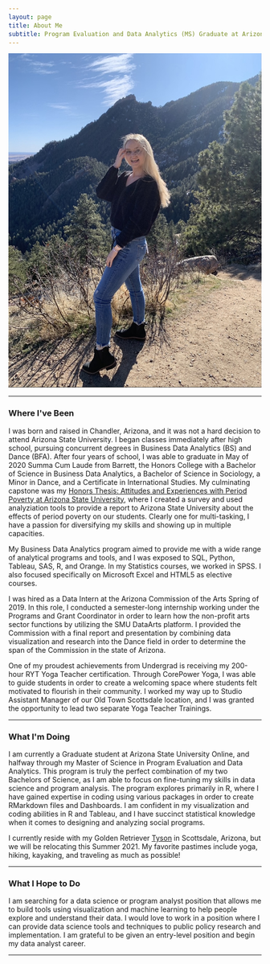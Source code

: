 ```yaml
---
layout: page
title: About Me
subtitle: Program Evaluation and Data Analytics (MS) Graduate at Arizona State University
---
```



![Kirsten](assets/img/kirstenboulder.jpg)

---

### Where I've Been

I was born and raised in Chandler, Arizona, and it was not a hard decision to attend Arizona State University. I began classes immediately after high school, pursuing concurrent degrees in Business Data Analytics (BS) and Dance (BFA). After four years of school, I was able to graduate in May of 2020 Summa Cum Laude from Barrett, the Honors College with a Bachelor of Science in Business Data Analytics, a Bachelor of Science in Sociology, a Minor in Dance, and a Certificate in International Studies. My culminating capstone was my [Honors Thesis: Attitudes and Experiences with Period Poverty at Arizona State University](https://kirstenronning.github.io/portfolio/portfolio/), where I created a survey and used analyziation tools to provide a report to Arizona State University about the effects of period poverty on our students. Clearly one for multi-tasking, I have a passion for diversifying my skills and showing up in multiple capacities.

My Business Data Analytics program aimed to provide me with a wide range of analytical programs and tools, and I was exposed to SQL, Python, Tableau, SAS, R, and Orange. In my Statistics courses, we worked in SPSS. I also focused specifically on Microsoft Excel and HTML5 as elective courses.

I was hired as a Data Intern at the Arizona Commission of the Arts Spring of 2019. In this role, I conducted a semester-long internship working under the Programs and Grant Coordinator in order to learn how the non-profit arts sector functions by utilizing the SMU DataArts platform. I provided the Commission with a final report and presentation by combining data visualization and research into the Dance field in order to determine the span of the Commission in the state of Arizona.

One of my proudest achievements from Undergrad is receiving my 200-hour RYT Yoga Teacher certification. Through CorePower Yoga, I was able to guide students in order to create a welcoming space where students felt motivated to flourish in their community. I worked my way up to Studio Assistant Manager of our Old Town Scottsdale location, and I was granted the opportunity to lead two separate Yoga Teacher Trainings.

---

### What I'm Doing

I am currently a Graduate student at Arizona State University Online, and halfway through my Master of Science in Program Evaluation and Data Analytics. This program is truly the perfect combination of my two Bachelors of Science, as I am able to focus on fine-tuning my skills in data science and program analysis. The program explores primarily in R, where I have gained expertise in coding using various packages in order to create RMarkdown files and Dashboards. I am confident in my visualization and coding abilities in R and Tableau, and I have succinct statistical knowledge when it comes to designing and analyzing social programs.

I currently reside with my Golden Retriever [Tyson](https://kirstenronning.github.io/portfolio/tyson/) in Scottsdale, Arizona, but we will be relocating this Summer 2021. My favorite pastimes include yoga, hiking, kayaking, and traveling as much as possible!

---

### What I Hope to Do

I am searching for a data science or program analyst position that allows me to build tools using visualization and machine learning to help people explore and understand their data. I would love to work in a position where I can provide data science tools and techniques to public policy research and implementation. I am grateful to be given an entry-level position and begin my data analyst career.

---

